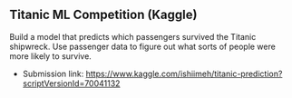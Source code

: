 ## Titanic ML Competition (Kaggle)

 Build a  model that predicts which passengers survived the Titanic shipwreck. Use passenger data to figure out what sorts of people were more likely to survive. 
- Submission link: https://www.kaggle.com/ishiimeh/titanic-prediction?scriptVersionId=70041132
